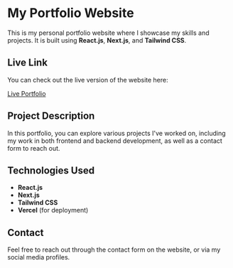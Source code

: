 # My Portfolio Website

This is my personal portfolio website where I showcase my skills and projects. It is built using **React.js**, **Next.js**, and **Tailwind CSS**.

## Live Link

You can check out the live version of the website here:

[Live Portfolio](https://portfolio-2025-chhotu-gouds-projects.vercel.app/)

## Project Description

In this portfolio, you can explore various projects I've worked on, including my work in both frontend and backend development, as well as a contact form to reach out.

## Technologies Used

- **React.js**
- **Next.js**
- **Tailwind CSS**
- **Vercel** (for deployment)

## Contact

Feel free to reach out through the contact form on the website, or via my social media profiles.

